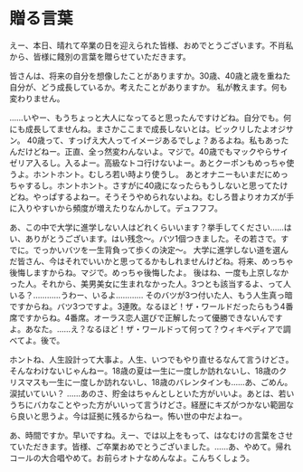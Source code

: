 # 贈る言葉
えー、本日、晴れて卒業の日を迎えられた皆様、おめでとうございます。不肖私から、皆様に餞別の言葉を贈らせていただきます。

皆さんは、将来の自分を想像したことがありますか。30歳、40歳と歳を重ねた自分が、どう成長しているか。考えたことがありますか。
私が教えます。何も変わりません。

……いやー、もうちょっと大人になってると思ったんですけどね。自分でも。何にも成長してませんね。まさかここまで成長しないとは。ビックリしたよオジサン。
40歳って、すっげえ大人ってイメージあるでしょ？あるよね。私もあったんだけどねー。正直、全っ然変わんないよ。マジで。40歳でもマックやらサイゼリア入るし。入るよー。高級なトコ行けないよー。あとクーポンもめっちゃ使うよ。ホントホント。むしろ若い時より使うし。
あとオナニーもいまだにめっちゃするし。ホントホント。さすがに40歳になったらもうしないと思ってたけどね。やっぱするよねー。そうそうやめられないよね。むしろ昔よりオカズが手に入りやすいから頻度が増えたりなんかして。デュフフフ。

あ、この中で大学に進学しない人はどれくらいいます？挙手してください……はい、ありがとうございます。はい残念〜。バツ1個つきました。その若さで。すでに。でっかいバツを一生背負って歩くの決定〜。
大学に進学しない道を選んだ皆さん、今はそれでいいかと思ってるかもしれませんけどね。将来、めっちゃ後悔しますからね。マジで。めっちゃ後悔したよ。
後はね、一度も上京しなかった人。それから、美男美女に生まれなかった人。3つとも該当するよ、って人いる？…………うわー、いるよ…………
そのバツが3つ付いた人、もう人生真っ暗ですからね。バツ3つですよ。3連敗。なるほど！ザ・ワールドだったらもう4番席ですからね。4番席。オーラス恋人選びで正解したって優勝できないんですよ。あなた。……え？なるほど！ザ・ワールドって何って？ウィキペディアで調べてよ。後で。

ホントね、人生設計って大事よ。人生、いつでもやり直せるなんて言うけどさ。そんなわけないじゃんねー。18歳の夏は一生に一度しか訪れないし、18歳のクリスマスも一生に一度しか訪れないし、18歳のバレンタインも……あ、ごめん。涙拭いていい？
……あのさ、貯金はちゃんとしといた方がいいよ。あとは、若いうちにバカなことやった方がいいって言うけどさ。経歴にキズがつかない範囲なら良いと思うよ。今は証拠に残るからねー。怖い世の中だよねー。

あ、時間ですか。早いですね。えー、では以上をもって、はなむけの言葉をさせていただきます。皆様、ご卒業おめでとうございました。……あ、やめて。帰れコールの大合唱やめて。お前らオトナなめんなよ。こんちくしょう。
